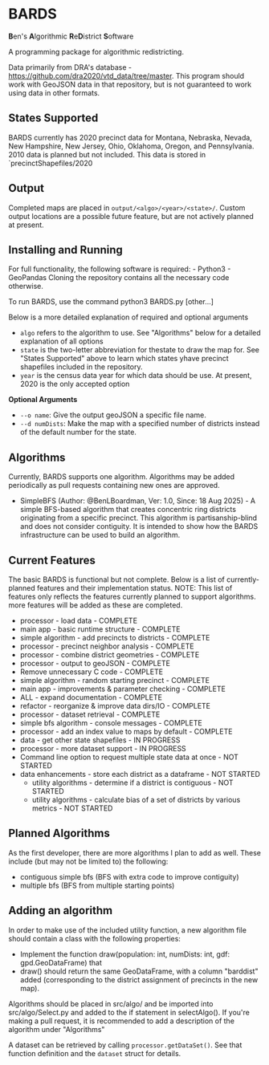 # BARDS
**B**en's **A**lgorithmic **R**e**D**istrict **S**oftware

A programming package for algorithmic redistricting.

Data primarily from DRA's database - https://github.com/dra2020/vtd_data/tree/master. This program should work with GeoJSON data in that repository, but is not guaranteed to work using data in other formats.

## States Supported
BARDS currently has 2020 precinct data for Montana, Nebraska, Nevada, New Hampshire, New Jersey, Ohio, Oklahoma, Oregon, and Pennsylvania. 2010 data is planned but not included. This data is stored in `precinctShapefiles/2020

## Output
Completed maps are placed in `output/<algo>/<year>/<state>/`. Custom output locations are a possible future feature, but are not actively planned at present.

## Installing and Running
For full functionality, the following software is required:
    - Python3
    - GeoPandas 
Cloning the repository contains all the necessary code otherwise.

To run BARDS, use the command python3 BARDS.py <algo> <state> <year> [other...]

Below is a more detailed explanation of required and optional arguments

- `algo` refers to the algorithm to use. See "Algorithms" below for a detailed explanation of all options
- `state` is the two-letter abbreviation for thestate to draw the map for. See "States Supported" above to learn which states yhave precinct shapefiles included in the repository.
- `year` is the census data year for which data should be use. At present, 2020 is the only accepted option

**Optional Arguments**
- `--o name`: Give the output geoJSON a specific file name.
- `--d numDists`: Make the map with a specified number of districts instead of the default number for the state.

## Algorithms
Currently, BARDS supports one algorithm. Algorithms may be added periodically as pull requests containing new ones are approved.
- SimpleBFS (Author: @BenLBoardman, Ver: 1.0, Since: 18 Aug 2025) - A simple BFS-based algorithm that creates concentric ring districts originating from a specific precinct. This algorithm is partisanship-blind and does not consider contiguity. It is intended to show how the BARDS infrastructure can be used to build an algorithm.

## Current Features
The basic BARDS is functional but not complete. Below is a list of currently-planned features and their implementation status.
NOTE: This list of features only reflects the features currently planned to support algorithms. more features will be added as these are completed.
- processor - load data - COMPLETE
- main app - basic runtime structure - COMPLETE
- simple algorithm - add precincts to districts - COMPLETE
- processor - precinct neighbor analysis - COMPLETE
- processor - combine district geometries - COMPLETE
- processor - output to geoJSON - COMPLETE
- Remove unnecessary C code - COMPLETE
- simple algorithm - random starting precinct - COMPLETE
- main app - improvements & parameter checking - COMPLETE
- ALL - expand documentation - COMPLETE
- refactor - reorganize & improve data dirs/IO - COMPLETE
- processor - dataset retrieval - COMPLETE
- simple bfs algorithm - console messages - COMPLETE
- processor - add an index value to maps by default - COMPLETE
- data - get other state shapefiles - IN PROGRESS
- processor - more dataset support - IN PROGRESS
- Command line option to request multiple state data at once - NOT STARTED
- data enhancements - store each district as a dataframe - NOT STARTED
    - utility algorithms - determine if a district is contiguous - NOT STARTED
    - utility algorithms - calculate bias of a set of districts by various metrics - NOT STARTED

## Planned Algorithms
As the first developer, there are more algorithms I plan to add as well. These include (but may not be limited to) the following:
- contiguous simple bfs (BFS with extra code to improve contiguity)
- multiple bfs (BFS from multiple starting points)

## Adding an algorithm
In order to make use of the included utility function, a new algorithm file should contain a class with the following properties:
- Implement the function draw(population: int, numDists: int, gdf: gpd.GeoDataFrame) that 
- draw() should return the same GeoDataFrame, with a column "barddist" added (corresponding to the district assignment of precincts in the new map).

Algorithms should be placed in src/algo/ and be imported into src/algo/Select.py and added to the if statement in selectAlgo(). If you're making a pull request, it is recommended to add a description of the algorithm under "Algorithms"

A dataset can be retrieved by calling `processor.getDataSet()`. See that function definition and the `dataset` struct for details.